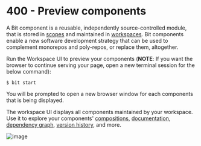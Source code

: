 # 400 - Preview components

A Bit component is a reusable, independently source-controlled module, that is stored in [scopes](https://bit.dev/reference/scope/scope-overview) and maintained in [workspaces](https://bit.dev/reference/workspace/creating-workspaces). Bit components enable a new software development strategy that can be used to complement monorepos and poly-repos, or replace them, altogether.

Run the Workspace UI to preview your components (**NOTE**: If you want the browser to continue serving your page, open a new terminal session for the below command):

```
$ bit start
```

You will be prompted to open a new browser window for each components that is being displayed.

The workspace UI displays all components maintained by your workspace. Use it to explore your components' [compositions](https://bit.dev/reference/compositions/compositions-overview), [documentation](https://bit.dev/reference/docs/docs-overview), [dependency graph](https://bit.dev/reference/dependencies/inspecting-dependencies), [version history](https://bit.dev/reference/components/navigating-history), and more.

![image](https://github.com/vanHeemstraSystems/bit-hello-world/assets/1499433/ab7a0486-b2ca-4757-b361-01b939b47871)

